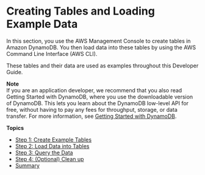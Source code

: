 # Creating Tables and Loading Example Data<a name="SampleData"></a>

In this section, you use the AWS Management Console to create tables in Amazon DynamoDB\. You then load data into these tables by using the AWS Command Line Interface \(AWS CLI\)\.

These tables and their data are used as examples throughout this Developer Guide\.

**Note**  
If you are an application developer, we recommend that you also read Getting Started with DynamoDB, where you use the downloadable version of DynamoDB\. This lets you learn about the DynamoDB low\-level API for free, without having to pay any fees for throughput, storage, or data transfer\. For more information, see [Getting Started with DynamoDB](GettingStarted.md)\.

**Topics**
+ [Step 1: Create Example Tables](SampleData.CreateTables.md)
+ [Step 2: Load Data into Tables](SampleData.LoadData.md)
+ [Step 3: Query the Data](SampleData.Query.md)
+ [Step 4: \(Optional\) Clean up](SampleData.DeleteTables.md)
+ [Summary](Summary.md)
